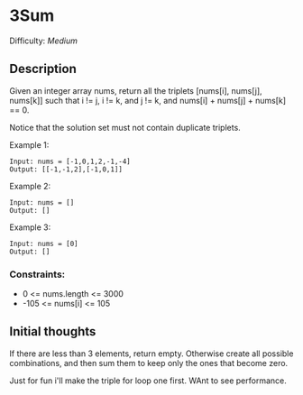 # 3Sum

Difficulty: *Medium*

## Description

Given an integer array nums, return all the triplets [nums[i], nums[j], nums[k]] such that i != j, i != k, and j != k, and nums[i] + nums[j] + nums[k] == 0.

Notice that the solution set must not contain duplicate triplets.

Example 1:

```text
Input: nums = [-1,0,1,2,-1,-4]
Output: [[-1,-1,2],[-1,0,1]]
```

Example 2:

```text
Input: nums = []
Output: []
```

Example 3:

```text
Input: nums = [0]
Output: []
```

### Constraints:

- 0 <= nums.length <= 3000
- -105 <= nums[i] <= 105

## Initial thoughts

If there are less than 3 elements, return empty. Otherwise create all possible combinations, and then sum them to keep only the ones that become zero.

Just for fun i'll make the triple for loop one first. WAnt to see performance.
